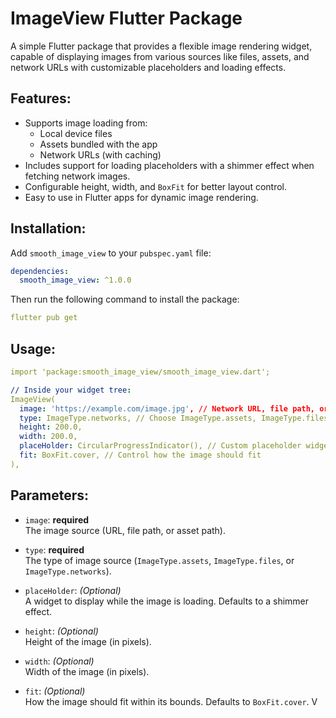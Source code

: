 # ImageView Flutter Package

A simple Flutter package that provides a flexible image rendering widget, capable of displaying images from various sources like files, assets, and network URLs with customizable placeholders and loading effects.

## Features:

- Supports image loading from:
  - Local device files
  - Assets bundled with the app
  - Network URLs (with caching)
- Includes support for loading placeholders with a shimmer effect when fetching network images.
- Configurable height, width, and `BoxFit` for better layout control.
- Easy to use in Flutter apps for dynamic image rendering.

## Installation:

Add `smooth_image_view` to your `pubspec.yaml` file:

```yaml
dependencies:
  smooth_image_view: ^1.0.0
```

Then run the following command to install the package:
```yaml
flutter pub get
```
## Usage:
```yaml
import 'package:smooth_image_view/smooth_image_view.dart';

// Inside your widget tree:
ImageView(
  image: 'https://example.com/image.jpg', // Network URL, file path, or asset path
  type: ImageType.networks, // Choose ImageType.assets, ImageType.files, or ImageType.networks
  height: 200.0,
  width: 200.0,
  placeHolder: CircularProgressIndicator(), // Custom placeholder widget
  fit: BoxFit.cover, // Control how the image should fit
),
```
## Parameters:

- `image`: **required**  
  The image source (URL, file path, or asset path).

- `type`: **required**  
  The type of image source (`ImageType.assets`, `ImageType.files`, or `ImageType.networks`).

- `placeHolder`: *(Optional)*  
  A widget to display while the image is loading. Defaults to a shimmer effect.

- `height`: *(Optional)*  
  Height of the image (in pixels).

- `width`: *(Optional)*  
  Width of the image (in pixels).

- `fit`: *(Optional)*  
  How the image should fit within its bounds. Defaults to `BoxFit.cover`.
V
